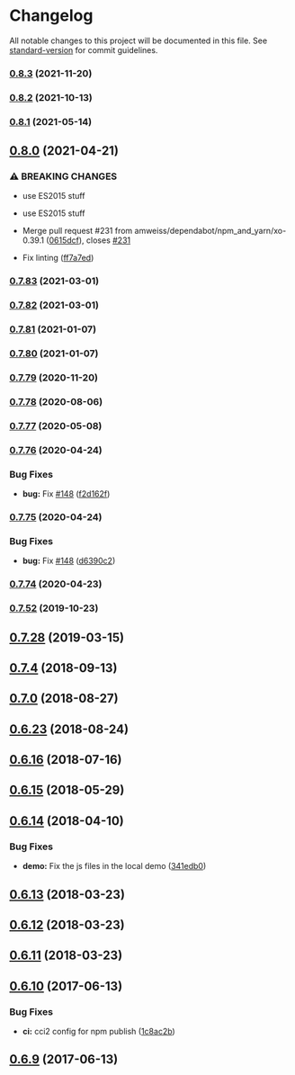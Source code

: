 # Changelog

All notable changes to this project will be documented in this file. See [standard-version](https://github.com/conventional-changelog/standard-version) for commit guidelines.

### [0.8.3](https://github.com/amweiss/angular-diff-match-patch/compare/v0.8.2...v0.8.3) (2021-11-20)

### [0.8.2](https://github.com/amweiss/angular-diff-match-patch/compare/v0.8.1...v0.8.2) (2021-10-13)

### [0.8.1](https://github.com/amweiss/angular-diff-match-patch/compare/v0.8.0...v0.8.1) (2021-05-14)

## [0.8.0](https://github.com/amweiss/angular-diff-match-patch/compare/v0.7.83...v0.8.0) (2021-04-21)


### ⚠ BREAKING CHANGES

* use ES2015 stuff
* use ES2015 stuff

* Merge pull request #231 from amweiss/dependabot/npm_and_yarn/xo-0.39.1 ([0615dcf](https://github.com/amweiss/angular-diff-match-patch/commit/0615dcf1bb8bff577efa17c64b0964568026d604)), closes [#231](https://github.com/amweiss/angular-diff-match-patch/issues/231)
* Fix linting ([ff7a7ed](https://github.com/amweiss/angular-diff-match-patch/commit/ff7a7edb91a6a433bf95e75ad0d5be3357eede1c))

### [0.7.83](https://github.com/amweiss/angular-diff-match-patch/compare/v0.7.82...v0.7.83) (2021-03-01)

### [0.7.82](https://github.com/amweiss/angular-diff-match-patch/compare/v0.7.81...v0.7.82) (2021-03-01)

### [0.7.81](https://github.com/amweiss/angular-diff-match-patch/compare/v0.7.80...v0.7.81) (2021-01-07)

### [0.7.80](https://github.com/amweiss/angular-diff-match-patch/compare/v0.7.79...v0.7.80) (2021-01-07)

### [0.7.79](https://github.com/amweiss/angular-diff-match-patch/compare/v0.7.78...v0.7.79) (2020-11-20)

### [0.7.78](https://github.com/amweiss/angular-diff-match-patch/compare/v0.7.77...v0.7.78) (2020-08-06)

### [0.7.77](https://github.com/amweiss/angular-diff-match-patch/compare/v0.7.76...v0.7.77) (2020-05-08)

### [0.7.76](https://github.com/amweiss/angular-diff-match-patch/compare/v0.7.75...v0.7.76) (2020-04-24)


### Bug Fixes

* **bug:** Fix [#148](https://github.com/amweiss/angular-diff-match-patch/issues/148) ([f2d162f](https://github.com/amweiss/angular-diff-match-patch/commit/f2d162f910eb0ca8ae475644eecbe7b32ef93275))

### [0.7.75](https://github.com/amweiss/angular-diff-match-patch/compare/v0.7.74...v0.7.75) (2020-04-24)


### Bug Fixes

* **bug:** Fix [#148](https://github.com/amweiss/angular-diff-match-patch/issues/148) ([d6390c2](https://github.com/amweiss/angular-diff-match-patch/commit/d6390c2459f35740f5c925e5e8ea63c5e5e2798d))

### [0.7.74](https://github.com/amweiss/angular-diff-match-patch/compare/v0.7.52...v0.7.74) (2020-04-23)

### [0.7.52](https://github.com/amweiss/angular-diff-match-patch/compare/v0.7.28...v0.7.52) (2019-10-23)

## [0.7.28](https://github.com/amweiss/angular-diff-match-patch/compare/v0.7.4...v0.7.28) (2019-03-15)



<a name="0.7.4"></a>
## [0.7.4](https://github.com/amweiss/angular-diff-match-patch/compare/v0.7.0...v0.7.4) (2018-09-13)



<a name="0.7.0"></a>
## [0.7.0](https://github.com/amweiss/angular-diff-match-patch/compare/v0.6.23...v0.7.0) (2018-08-27)



<a name="0.6.23"></a>
## [0.6.23](https://github.com/amweiss/angular-diff-match-patch/compare/v0.6.15...v0.6.23) (2018-08-24)



<a name="0.6.16"></a>
## [0.6.16](https://github.com/amweiss/angular-diff-match-patch/compare/v0.6.15...v0.6.16) (2018-07-16)



<a name="0.6.15"></a>
## [0.6.15](https://github.com/amweiss/angular-diff-match-patch/compare/v0.6.14...v0.6.15) (2018-05-29)



<a name="0.6.14"></a>
## [0.6.14](https://github.com/amweiss/angular-diff-match-patch/compare/v0.6.13...v0.6.14) (2018-04-10)


### Bug Fixes

* **demo:** Fix the js files in the local demo ([341edb0](https://github.com/amweiss/angular-diff-match-patch/commit/341edb0))



<a name="0.6.13"></a>
## [0.6.13](https://github.com/amweiss/angular-diff-match-patch/compare/v0.6.12...v0.6.13) (2018-03-23)



<a name="0.6.12"></a>
## [0.6.12](https://github.com/amweiss/angular-diff-match-patch/compare/v0.6.11...v0.6.12) (2018-03-23)



<a name="0.6.11"></a>
## [0.6.11](https://github.com/amweiss/angular-diff-match-patch/compare/v0.6.10...v0.6.11) (2018-03-23)



<a name="0.6.10"></a>
## [0.6.10](https://github.com/amweiss/angular-diff-match-patch/compare/v0.6.9...v0.6.10) (2017-06-13)


### Bug Fixes

* **ci:** cci2 config for npm publish ([1c8ac2b](https://github.com/amweiss/angular-diff-match-patch/commit/1c8ac2b))



<a name="0.6.9"></a>
## [0.6.9](https://github.com/amweiss/angular-diff-match-patch/compare/v0.6.8...v0.6.9) (2017-06-13)
